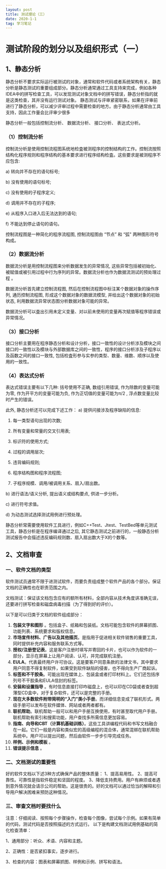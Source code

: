 ```yaml
---
layout: post
title: 测试理论（三）
date: 2020-1-1
tag: 学习笔记
---
```


# 测试阶段的划分以及组织形式（一）
## 1、静态分析
静态分析不要求实际运行被测试的对象，通常和软件代码或者系统架构有关，静态分析是静态测试的重要组成部分。静态分析通常通过工具支持来完成，例如各种IDEA中的拼写检查工具，可以发现测试对象文档中的拼写错误，静态分析指的就是这类检查，其并没有运行测试对象。
静态测试与评审紧密联系，如果在评审前进行了静态分析，可以减少评审过程中需要检查的地方。由于静态分析通常由工具支持，因此工作量会比评审少很多

静态分析一般包括控制流分析、 数据流分析、 接口分析、 表达式分析。

 ### （1）控制流分析
控制流分析是使用控制流程图系统地检査被测程序的控制结构的工作。控制流按照结构化程序规则和程序结构的基本要求进行程序结构检査。这些要求是被测程序不应包含:

 a)  转向并不存在的语句标号;

b)  没有使用的语句标号;

c)  没有使用的子程序定义;

d)  调用并不存在的子程序;

e)  从程序入口进入后无法达到的语句;

f)  不能达到停止语句的语句。

控制流程图是一种简化的程序流程图, 控制流程图由 “节点” 和 “弧" 两种图形符号构成。

### （2）数据流分析
数据流分析是用控制流程图来分析数据发生的异常情况, 这些异常包括被初始化、 被赋值或被引用过程中行为序列的异常。数据流分析也作为数据流测试的预处理过程 。

数据流分析首先建立控制流程图, 然后在控制流程图中标注某个数据对象的操作序列, 通历控制流程图, 形成这个数据对象的数据流模型, 并给出这个数据对象的初始状态, 利用数据流异常状态图分析数据对象可能的异常。

数据流分析可以査出引用未定义变量、对以前未使用的变量再次赋值等程序错误或异常情况。

### （3）接口分析
接口分析主要用在程序静态分析和设计分析，接口一致性的设计分析涉及模块之间接口的一致性以及模块与外部数据库之间的一致性，程序的接口分析涉及子程序以及函数之间的接口一致性, 包括检査形参与实参的类型、数量、维数、顺序以及使用的一致性。

### （4）表达式分析
表达式错误主要有以下几种:
 括号使用不正确, 数组引用错误, 作为除数的变量可能为零, 作为开平方的变量可能为负, 作为正切值的变量可能为π/2 , 浮点数变量比较时产生的错误。

此外, 静态分析还可以完成下述工作：
a)  提供问接涉及程序缺陷的信息:

1)  每一类型语句出现的次数;

2)  所有变量和常量的交叉引用表;

3)  标识符的使用方式;

4)  过程的调用层次;

5)  违背编码规则;

6)  程序结构图和程序流程图;

7)  子程序规模、调用/被调用关系、扇入/扇出数。

b)  进行语法/语义分析, 提出语义或结构要点, 供进一步分析。

c)  进行符号求值。

d)  为动态测试选择测试用例进行预处理。

静态分析常需要使用软件工具进行，例如C++Test、Jtest、TestBed等单元测试工具，静态分析是在程序编译通过之后, 其它静态测试之前进行的，一般静态分析测试报告中会描述违反编码规则数、扇入扇出数大于X的个数等。
##  2、文档审查
### 一、软件文档的类型
软件测试员通常不限于进测试软件，而要负责组成整个软件产品的各个部分。保证文档的正确性也在职责范围之内。

文档测试：保证该文档包含应有的额所有材料，全部内容从技术角度讲准确无误，还要进行拼写检查和磁盘病毒扫描（为了得到好的评价）。

以下是可以归类于文档的软件组成部分：

 1. **包装文字和图形** 。包括盒子、纸箱和包装纸。文档可能包含软件的屏幕抓图、功能列表、系统要求和版权信息。
 2.  **市场宣传材料、广告以及其他插页**。是指用于促进相关软件销售的重要工具，同时提供补充内容和服务联系方式等。
 3.  **授权/注册登记表**。这是客户注册时填写并寄回的卡片，也可以作为软件的一部分，显示在屏幕上让用户阅读、认可，并完成联机注册。
 4. **EULA**。代表最终用户许可协议。这是要客户同意条款的法律文书，其中要求用户同意不得复制软件，如果受到软件缺陷的侵害，也不得向生产厂商起诉。
 5. **标签和不干胶条**。可能出现在媒体上、包装盒或者打印材料上。它们还包括序列号不干胶条和EULA信封的标签。
 6. **安装和设置指导** 。有时信息直接打印咋磁盘上，也可以印在CD袋或者查到超薄型CD盒中，对于复杂软件，还可以是完整的手册。
 7. **现在大多数软件附带简明的“入门”类小手册**。而详细信息变成了联机形式。两级手册可以发布在软件媒体、网站或者两者都有。
 8. **联机帮助**。联机帮助一般可以和用户手册互换使用，有时甚至取代用户手册。联机帮助有索引和搜索功能，用户查找多所需信息更加容易。
 9. **指南、向导和CBT（计算机基础训练）**。这些工具讲编程代码和书写文档融合在一起。它们一般是内容和类似宏的高级编程的混合体，通常混绑在联机帮助系统中。用户可以提出问题，然后由软件一步步引导完成任务。
 10. **样例、示例和模板** 。
 11. **错误提示信息** 。

### 二、文档测试的重要性
好的软件文档以下述3种方式确保产品的整体质量：
	1、提高易用性。
	2、提高可靠性。可靠性是指软件稳定和坚固的程度。
	3、降低支持费用。用户有麻烦或者遇到意外情况就会请示公司的帮助。这是很贵的。好的文档可以通过恰当的解释和引导用户解决困难来预防这种情况。
### 三、审查文档时要找什么
注意：仔细阅读、按照每个步骤操作，检查每个图像，尝试每个示例。如果有简单的代码，测试代码是否按照描述的方式运行。
以下是构建文档测试用例基础的简化检查清单：

   1、通用部分：听众、术语、内容和主题。

   2、正确性：是否紧扣事实，逐步进行。

   3、检查的内容：图表和屏幕抓图、样例和示例、拼写和语法。
